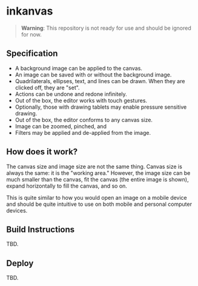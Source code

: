 # inkanvas

> **Warning**: This repository is not ready for use and should be ignored for now.

## Specification

- A background image can be applied to the canvas.
- An image can be saved with or without the background image.
- Quadrilaterals, ellipses, text, and lines can be drawn. When they are clicked off, they are "set".
- Actions can be undone and redone infinitely.
- Out of the box, the editor works with touch gestures.
- Optionally, those with drawing tablets may enable pressure sensitive drawing.
- Out of the box, the editor conforms to any canvas size.
- Image can be zoomed, pinched, and 
- Filters may be applied and de-applied from the image.

## How does it work?

The canvas size and image size are not the same thing. Canvas size is always the same: it is the "working
area." However, the image size can be much smaller than the canvas, fit the canvas (the entire image is
shown), expand horizontally to fill the canvas, and so on.

This is quite similar to how you would open an image on a mobile device and should be quite intuitive to
use on both mobile and personal computer devices.

## Build Instructions

TBD.

## Deploy

TBD.
